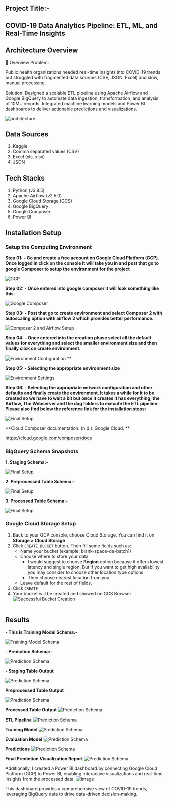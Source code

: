 ## Project Title:-


## COVID-19 Data Analytics Pipeline: ETL, ML, and Real-Time Insights

## **Architecture Overview**
🚀 Overview
Problem:

Public health organizations needed real-time insights into COVID-19 trends but struggled with fragmented data sources (CSV, JSON, Excel) and slow, manual processing.

Solution: Designed a scalable ETL pipeline using Apache Airflow and Google BigQuery to automate data ingestion, transformation, and analysis of 10M+ records. Integrated machine learning models and Power BI dashboards to deliver actionable predictions and visualizations.

![architecture](results/system_architecture.jpg)

## **Data Sources**
1. Kaggle
2. Comma separated values (CSV)
3. Excel (xls, xlsx)
4. JSON

## **Tech Stacks**
1. Python (v3.8.5)
2. Apache Airflow (v2.5.0)
3. Google Cloud Storage (GCS)
4. Google BigQuery
5. Google Composer
6. Power BI

## **Installation Setup**
### Setup the Computing Environment
**Step 01: - Go and create a free account on Google Cloud Platform (GCP). Once logged in click on the console it will take you in and post that go to google Composer to setup the environment for the project**

![GCP](results/step01.png)

**Step 02: - Once entered into google composer it will look something like this.**

![Google Composer](results/step02.png)

**Step 03: - Post that go to create environment and select Composer 2 with autoscaling option with airflow 2 which provides better performance.**

![Composer 2 and Airflow Setup](results/step03.png)


**Step 04: - Once entered into the creation phase select all the default values for everything and select the smaller environment size and then finally click on create environment.**

![Environment Configuration](results/step04.png)
**

**Step 05: - Selecting the appropriate environment size**

![Environment Settings](results/step05.png)


**Step 06: - Selecting the appropriate network configuration and other defaults and finally create the environment. It takes a while for it to be created so we have to wait a bit but once it creates it has everything, the Airflow, The Webserver and the dag folders to execute the ETL pipeline. Please also find below the reference link for the installation steps:**

![Final Setup](results/step06.png)

**Cloud Composer documentation. (n.d.). Google Cloud. **

https://cloud.google.com/composer/docs

### BigQuery Schema Snapshots

**1. Staging Schema:-**

 ![Final Setup](results/staging.png)

**2. Preprocessed Table Schema:-**

 ![Final Setup](results/preprocessed_table.png)

**3. Processed Table Schema:-**

 ![Final Setup](results/processed_table.png)

   ### Google Cloud Storage Setup
1. Back to your GCP console, choose Cloud Storage. You can find it on **Storage > Cloud Storage**
2. Click `CREATE BUCKET` button. Then fill some fields such as:
   - Name your bucket (example: blank-space-de-batch1)
   - Choose where to store your data
     - I would suggest to choose **Region** option because it offers lowest latency and single region. But if you want to get high availability you may consider to choose other location type options.
     - Then choose nearest location from you
   - Leave default for the rest of fields.
3. Click `CREATE`
4. Your bucket will be created and showed on GCS Browser
    ![Successful Bucket Creation](results/bucket.png)
<br><br>


## Results

**- This is Training Model Schema:-**

 ![Training Model Schema](results/training_schema.png)

**- Prediction Schema:-**

![Prediction Schema](results/prediction_schema.png)

**- Staging Table Output**

  ![Prediction Schema](results/staging_table_finalist.png)

**Preprocessed Table Output**

 ![Prediction Schema](results/preprocessed_output.png)

**Processed Table Output**
   ![Prediction Schema](results/processed_output.png)

**ETL Pipeline**
  ![Prediction Schema](results/etl_pipeline.png)

**Training Model**
![Prediction Schema](results/training_model.png)

**Evaluation Model**
![Prediction Schema](results/evaluation_model.png)

**Predictions**
![Prediction Schema](results/predictions_finalist.png)

**Final Prediction Visualization Report**
![Prediction Schema](results/final_prediction_report.png)

 Additionally, I created a Power BI dashboard by connecting Google Cloud Platform (GCP) to Power BI, enabling interactive visualizations and real-time insights from the processed data.
![image](https://github.com/user-attachments/assets/a4b7767e-a951-4307-b9ae-cc23ef49ccc0)

This dashboard provides a comprehensive view of COVID-19 trends, leveraging BigQuery data to drive data-driven decision-making.






 
